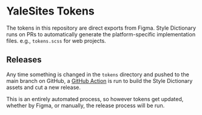 # YaleSites Tokens

The tokens in this repository are direct exports from Figma. Style Dictionary runs on PRs to automatically generate the platform-specific implementation files. e.g., `tokens.scss` for web projects.

## Releases

Any time something is changed in the `tokens` directory and pushed to the main branch on GitHub, a [GitHub Action](.github/workflows/generate-tokens-on-input.yml) is run to build the Style Dictionary assets and cut a new release.

This is an entirely automated process, so however tokens get updated, whether by Figma, or manually, the release process will be run.
